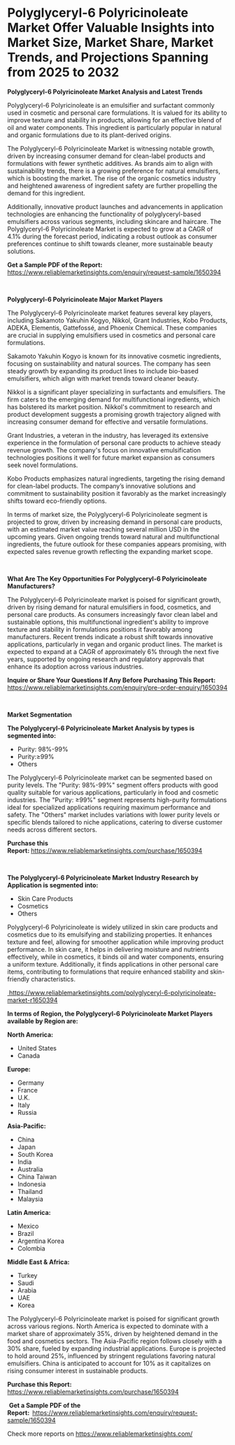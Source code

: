 <p><h1>Polyglyceryl-6 Polyricinoleate Market Offer Valuable Insights into Market Size, Market Share, Market Trends, and Projections Spanning from 2025 to 2032</h1></p><p><strong>Polyglyceryl-6 Polyricinoleate Market Analysis and Latest Trends</strong></p>
<p><p>Polyglyceryl-6 Polyricinoleate is an emulsifier and surfactant commonly used in cosmetic and personal care formulations. It is valued for its ability to improve texture and stability in products, allowing for an effective blend of oil and water components. This ingredient is particularly popular in natural and organic formulations due to its plant-derived origins.</p><p>The Polyglyceryl-6 Polyricinoleate Market is witnessing notable growth, driven by increasing consumer demand for clean-label products and formulations with fewer synthetic additives. As brands aim to align with sustainability trends, there is a growing preference for natural emulsifiers, which is boosting the market. The rise of the organic cosmetics industry and heightened awareness of ingredient safety are further propelling the demand for this ingredient. </p><p>Additionally, innovative product launches and advancements in application technologies are enhancing the functionality of polyglyceryl-based emulsifiers across various segments, including skincare and haircare. The Polyglyceryl-6 Polyricinoleate Market is expected to grow at a CAGR of 4.1% during the forecast period, indicating a robust outlook as consumer preferences continue to shift towards cleaner, more sustainable beauty solutions.</p></p>
<p><strong>Get a Sample PDF of the Report:&nbsp;</strong> <a href="https://www.reliablemarketinsights.com/enquiry/request-sample/1650394?utm_campaign=2514&utm_medium=2&utm_source=Github&utm_content=ia&utm_term=23032025&utm_id=polyglyceryl-6-polyricinoleate">https://www.reliablemarketinsights.com/enquiry/request-sample/1650394</a></p>
<p>&nbsp;</p>
<p><strong>Polyglyceryl-6 Polyricinoleate Major Market Players</strong></p>
<p><p>The Polyglyceryl-6 Polyricinoleate market features several key players, including Sakamoto Yakuhin Kogyo, Nikkol, Grant Industries, Kobo Products, ADEKA, Elementis, Gattefossé, and Phoenix Chemical. These companies are crucial in supplying emulsifiers used in cosmetics and personal care formulations.</p><p>Sakamoto Yakuhin Kogyo is known for its innovative cosmetic ingredients, focusing on sustainability and natural sources. The company has seen steady growth by expanding its product lines to include bio-based emulsifiers, which align with market trends toward cleaner beauty.</p><p>Nikkol is a significant player specializing in surfactants and emulsifiers. The firm caters to the emerging demand for multifunctional ingredients, which has bolstered its market position. Nikkol's commitment to research and product development suggests a promising growth trajectory aligned with increasing consumer demand for effective and versatile formulations.</p><p>Grant Industries, a veteran in the industry, has leveraged its extensive experience in the formulation of personal care products to achieve steady revenue growth. The company's focus on innovative emulsification technologies positions it well for future market expansion as consumers seek novel formulations.</p><p>Kobo Products emphasizes natural ingredients, targeting the rising demand for clean-label products. The company’s innovative solutions and commitment to sustainability position it favorably as the market increasingly shifts toward eco-friendly options.</p><p>In terms of market size, the Polyglyceryl-6 Polyricinoleate segment is projected to grow, driven by increasing demand in personal care products, with an estimated market value reaching several million USD in the upcoming years. Given ongoing trends toward natural and multifunctional ingredients, the future outlook for these companies appears promising, with expected sales revenue growth reflecting the expanding market scope.</p></p>
<p>&nbsp;</p>
<p><strong>What Are The Key Opportunities For Polyglyceryl-6 Polyricinoleate Manufacturers?</strong></p>
<p><p>The Polyglyceryl-6 Polyricinoleate market is poised for significant growth, driven by rising demand for natural emulsifiers in food, cosmetics, and personal care products. As consumers increasingly favor clean label and sustainable options, this multifunctional ingredient's ability to improve texture and stability in formulations positions it favorably among manufacturers. Recent trends indicate a robust shift towards innovative applications, particularly in vegan and organic product lines. The market is expected to expand at a CAGR of approximately 6% through the next five years, supported by ongoing research and regulatory approvals that enhance its adoption across various industries.</p></p>
<p><strong>Inquire or Share Your Questions If Any Before Purchasing This Report:</strong> <a href="https://www.reliablemarketinsights.com/enquiry/pre-order-enquiry/1650394?utm_campaign=2514&utm_medium=2&utm_source=Github&utm_content=ia&utm_term=23032025&utm_id=polyglyceryl-6-polyricinoleate">https://www.reliablemarketinsights.com/enquiry/pre-order-enquiry/1650394</a></p>
<p>&nbsp;</p>
<p><strong>Market Segmentation</strong></p>
<p><strong>The Polyglyceryl-6 Polyricinoleate Market Analysis by types is segmented into:</strong></p>
<p><ul><li>Purity: 98%-99%</li><li>Purity:≥99%</li><li>Others</li></ul></p>
<p><p>The Polyglyceryl-6 Polyricinoleate market can be segmented based on purity levels. The "Purity: 98%-99%" segment offers products with good quality suitable for various applications, particularly in food and cosmetic industries. The "Purity: ≥99%" segment represents high-purity formulations ideal for specialized applications requiring maximum performance and safety. The "Others" market includes variations with lower purity levels or specific blends tailored to niche applications, catering to diverse customer needs across different sectors.</p></p>
<p><strong>Purchase this Report:&nbsp;</strong><a href="https://www.reliablemarketinsights.com/purchase/1650394?utm_campaign=2514&utm_medium=2&utm_source=Github&utm_content=ia&utm_term=23032025&utm_id=polyglyceryl-6-polyricinoleate">https://www.reliablemarketinsights.com/purchase/1650394</a></p>
<p>&nbsp;</p>
<p><strong>The Polyglyceryl-6 Polyricinoleate Market Industry Research by Application is segmented into:</strong></p>
<p><ul><li>Skin Care Products</li><li>Cosmetics</li><li>Others</li></ul></p>
<p><p>Polyglyceryl-6 Polyricinoleate is widely utilized in skin care products and cosmetics due to its emulsifying and stabilizing properties. It enhances texture and feel, allowing for smoother application while improving product performance. In skin care, it helps in delivering moisture and nutrients effectively, while in cosmetics, it binds oil and water components, ensuring a uniform texture. Additionally, it finds applications in other personal care items, contributing to formulations that require enhanced stability and skin-friendly characteristics.</p></p>
<p><a href="https://www.reliablemarketinsights.com/polyglyceryl-6-polyricinoleate-market-r1650394?utm_campaign=2514&utm_medium=2&utm_source=Github&utm_content=ia&utm_term=23032025&utm_id=polyglyceryl-6-polyricinoleate">&nbsp;https://www.reliablemarketinsights.com/polyglyceryl-6-polyricinoleate-market-r1650394</a></p>
<p><strong>In terms of Region, the Polyglyceryl-6 Polyricinoleate Market Players available by Region are:</strong></p>
<p>
    <p> <strong> North America: </strong>
        <ul>
            <li>United States</li>
            <li>Canada</li>
        </ul>
        </p> 
    <p> <strong> Europe: </strong>
        <ul>
            <li>Germany</li>
            <li>France</li>
            <li>U.K.</li>
            <li>Italy</li>
            <li>Russia</li>
        </ul>
        </p> 
    <p> <strong> Asia-Pacific: </strong>
        <ul>
            <li>China</li>
            <li>Japan</li>
            <li>South Korea</li>
            <li>India</li>
            <li>Australia</li>
            <li>China Taiwan</li>
            <li>Indonesia</li>
            <li>Thailand</li>
            <li>Malaysia</li>
        </ul>
        </p> 
    <p> <strong> Latin America: </strong>
        <ul>
            <li>Mexico</li>
            <li>Brazil</li>
            <li>Argentina Korea</li>
            <li>Colombia</li>
        </ul>
        </p> 
    <p> <strong> Middle East & Africa: </strong>
        <ul>
            <li>Turkey</li>
            <li>Saudi</li>
            <li>Arabia</li>
            <li>UAE</li>
            <li>Korea</li>
        </ul>
    </p>
    </p>
<p><p>The Polyglyceryl-6 Polyricinoleate market is poised for significant growth across various regions. North America is expected to dominate with a market share of approximately 35%, driven by heightened demand in the food and cosmetics sectors. The Asia-Pacific region follows closely with a 30% share, fueled by expanding industrial applications. Europe is projected to hold around 25%, influenced by stringent regulations favoring natural emulsifiers. China is anticipated to account for 10% as it capitalizes on rising consumer interest in sustainable products.</p></p>
<p><strong>Purchase this Report: </strong><a href="https://www.reliablemarketinsights.com/purchase/1650394?utm_campaign=2514&utm_medium=2&utm_source=Github&utm_content=ia&utm_term=23032025&utm_id=polyglyceryl-6-polyricinoleate">https://www.reliablemarketinsights.com/purchase/1650394</a></p>
<p>&nbsp;<strong>Get a Sample PDF of the Report:&nbsp;&nbsp;</strong><a href="https://www.reliablemarketinsights.com/enquiry/request-sample/1650394?utm_campaign=2514&utm_medium=2&utm_source=Github&utm_content=ia&utm_term=23032025&utm_id=polyglyceryl-6-polyricinoleate">https://www.reliablemarketinsights.com/enquiry/request-sample/1650394</a></p>
<p><strong></strong></p>
<p>Check more reports on <a href="https://www.reliablemarketinsights.com/?utm_campaign=2514&utm_medium=2&utm_source=Github&utm_content=ia&utm_term=23032025&utm_id=polyglyceryl-6-polyricinoleate">https://www.reliablemarketinsights.com/</a></p>
